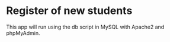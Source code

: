 # Register of new students
This app will run using the db script in MySQL with Apache2 and phpMyAdmin.
